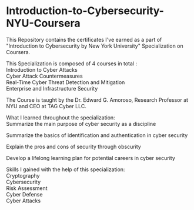 # Introduction-to-Cybersecurity-NYU-Coursera

This Repository contains the certificates I've earned as a part of "Introduction to Cybersecurity by New York University" Specialization on Coursera.

This Specialization is composed of 4 courses in total : 
<br>
Introduction to Cyber Attacks <br>
Cyber Attack Countermeasures <br>
Real-Time Cyber Threat Detection and Mitigation <br>
Enterprise and Infrastructure Security <br> 

The Course is taught by the Dr. Edward G. Amoroso, Research Professor at NYU and CEO at TAG Cyber LLC.

What I learned throughout the specialization: <br>
Summarize the main purpose of cyber security as a discipline

Summarize the basics of identification and authentication in cyber security

Explain the pros and cons of security through obscurity

Develop a lifelong learning plan for potential careers in cyber security

Skills I gained with the help of this specialization: <br>
Cryptography <br>
Cybersecurity <br>
Risk Assessment <br>
Cyber Defense <br>
Cyber Attacks
